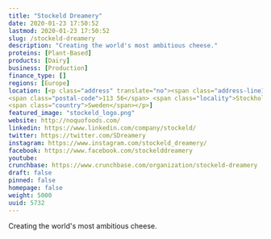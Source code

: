 ```yaml
---
title: "Stockeld Dreamery"
date: 2020-01-23 17:50:52
lastmod: 2020-01-23 17:50:52
slug: /stockeld-dreamery
description: "Creating the world's most ambitious cheese."
proteins: [Plant-Based]
products: [Dairy]
business: [Production]
finance_type: []
regions: [Europe]
location: [<p class="address" translate="no"><span class="address-line1">Birger Jarlsgatan</span><br>
<span class="postal-code">113 56</span> <span class="locality">Stockholm</span><br>
<span class="country">Sweden</span></p>]
featured_image: "stockeld_logo.png"
website: http://noquofoods.com/
linkedin: https://www.linkedin.com/company/stockeld/
twitter: https://twitter.com/SDreamery
instagram: https://www.instagram.com/stockeld_dreamery/
facebook: https://www.facebook.com/stockelddreamery
youtube: 
crunchbase: https://www.crunchbase.com/organization/stockeld-dreamery
draft: false
pinned: false
homepage: false
weight: 5000
uuid: 5732
---
```

Creating the world's most ambitious cheese.

